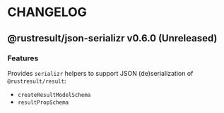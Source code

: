 # CHANGELOG
## @rustresult/json-serializr v0.6.0 (Unreleased)
### Features

Provides `serializr` helpers to support JSON (de)serialization of `@rustresult/result`:
- `createResultModelSchema`
- `resultPropSchema`
